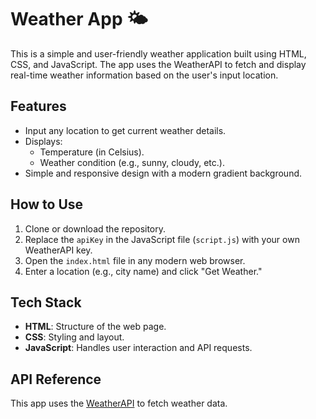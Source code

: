 # Weather App 🌤️

This is a simple and user-friendly weather application built using HTML, CSS, and JavaScript. The app uses the WeatherAPI to fetch and display real-time weather information based on the user's input location.

## Features
- Input any location to get current weather details.
- Displays:
  - Temperature (in Celsius).
  - Weather condition (e.g., sunny, cloudy, etc.).
- Simple and responsive design with a modern gradient background.

## How to Use
1. Clone or download the repository.
2. Replace the `apiKey` in the JavaScript file (`script.js`) with your own WeatherAPI key.
3. Open the `index.html` file in any modern web browser.
4. Enter a location (e.g., city name) and click "Get Weather."

## Tech Stack
- **HTML**: Structure of the web page.
- **CSS**: Styling and layout.
- **JavaScript**: Handles user interaction and API requests.

## API Reference
This app uses the [WeatherAPI](https://www.weatherapi.com/) to fetch weather data. 
